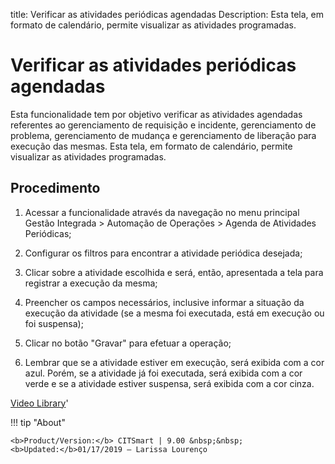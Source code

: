title: Verificar as atividades periódicas agendadas
Description: Esta tela, em formato de calendário, permite visualizar as atividades programadas. 
# Verificar as atividades periódicas agendadas

Esta funcionalidade tem por objetivo verificar as atividades agendadas referentes ao gerenciamento de requisição e incidente, gerenciamento de problema, gerenciamento de mudança e gerenciamento de liberação para execução das mesmas.
Esta tela, em formato de calendário, permite visualizar as atividades programadas.

Procedimento
------------

1.  Acessar a funcionalidade através da navegação no menu principal Gestão
    Integrada \> Automação de Operações \> Agenda de Atividades Periódicas;

2.  Configurar os filtros para encontrar a atividade periódica desejada;

3.  Clicar sobre a atividade escolhida e será, então, apresentada a tela para
    registrar a execução da mesma;

4.  Preencher os campos necessários, inclusive informar a situação da execução
    da atividade (se a mesma foi executada, está em execução ou foi suspensa);

5.  Clicar no botão "Gravar" para efetuar a operação;

6.  Lembrar que se a atividade estiver em execução, será exibida com a cor azul.
    Porém, se a atividade já foi executada, será exibida com a cor verde e se a
    atividade estiver suspensa, será exibida com a cor cinza.

<i class='fa fa-youtube-play  fa-2x' style='color:#97ce17;vertical-align: middle;'> </i> [Video Library](https://www.youtube.com/playlist?list=PLB5qK2uzf2RNUc7XoNAAOyo3Ex5fKM2db)'

!!! tip "About"

    <b>Product/Version:</b> CITSmart | 9.00 &nbsp;&nbsp;
    <b>Updated:</b>01/17/2019 – Larissa Lourenço
